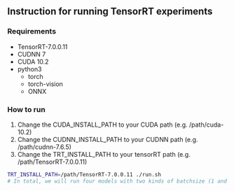 ## Instruction for running TensorRT experiments

### Requirements

* TensorRT-7.0.0.11
* CUDNN 7
* CUDA 10.2
* python3
    * torch
    * torch-vision
    * ONNX

### How to run

1. Change the CUDA_INSTALL_PATH to your CUDA path (e.g. /path/cuda-10.2)
2. Change the CUDNN_INSTALL_PATH to your CUDNN path (e.g. /path/cudnn-7.6.5)
3. Change the TRT_INSTALL_PATH to your tensorRT path (e.g. /path/TensorRT-7.0.0.11)

```bash
TRT_INSTALL_PATH=/path/TensorRT-7.0.0.11 ./run.sh
# In total, we will run four models with two kinds of batchsize (1 and 16)
```
